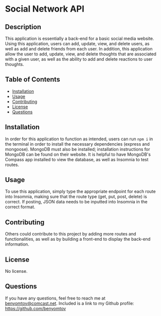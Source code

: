 # Social Network API
  

  ## Description
  
  This application is essentially a back-end for a basic social media website. Using this application, users can add, update, view, and delete users, as well as add and delete friends from each user. In addition, this application allow the user to add, update, view, and delete thoughts that are associated with a given user, as well as the ability to add and delete reactions to user thoughts. 
  
  ## Table of Contents
  
  - [Installation](#installation)
  - [Usage](#usage)
  - [Contributing](#contributing)
  - [License](#license)
  - [Questions](#questions)
  
  ## Installation
  
  In order for this application to function as intended, users can run ```npm i``` in the terminal in order to install the necessary dependencies (express and mongoose). MongoDB must also be installed; installation instructions for MongoDB can be found on their website. It is helpful to have MongoDB's Compass app installed to view the database, as well as Insomnia to test routes.
  
  ## Usage
  
  To use this application, simply type the appropriate endpoint for each route into Insomnia, making sure that the route type (get, put, post, delete) is correct. If posting, JSON data needs to be inputted into Insomnia in the correct format.
  
  ## Contributing
  
  Others could contribute to this project by adding more routes and functionalities, as well as by building a front-end to display the back-end information.

  ## License
  
  No license.
  
  
  ## Questions
  
  If you have any questions, feel free to reach me at benyomtov@comcast.net. 
  Included is a link to my Github profile: https://github.com/benyomtov
